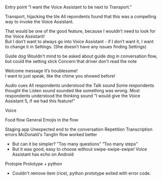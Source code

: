 
Entry point
“I want the Voice Assistant to be next to Transport.”

Transport, hijacking the tile
All repondents found that this was a compelling way to invoke the Voice Assistant.

That would be one of the good feature, because I wouldn’t need to look for the Voice Assistant!  
But I don’t want to always go into Voice Assistant - if I don’t want it, I want to change it in Settings.  (She doesn’t have any issues finding Settings)


Guide dog
Wouldn't mind to be asked about guide dog in conversation flow, but could the setting stick
Concern that driver don't read the note

Welcome message
It’s troublesome!  
I want to just speak, like the chime you showed before!

Audio cues
All respondents understood the Talk sound
Some respondents thought the Listen sound sounded like something was wrong.
Most respondents understood the thinking sound
"I would give the Voice Assistant 5, if we had this feature!"

Voice

Food flow
General
Emojis in the flow

Staging app
Unexpected end to the conversation
Repetition
Transcription errors
McDonald's Tanglin flow worked better
- But can it be simpler? ”Too many questions” ”Too many steps”
- But it was good, easy to choose without swipe-swipe-swipe!
Voice Assistant has echo on Android

Protopie Prototype + python
- Couldn't remove item (rice), python prototype exited with error code.
